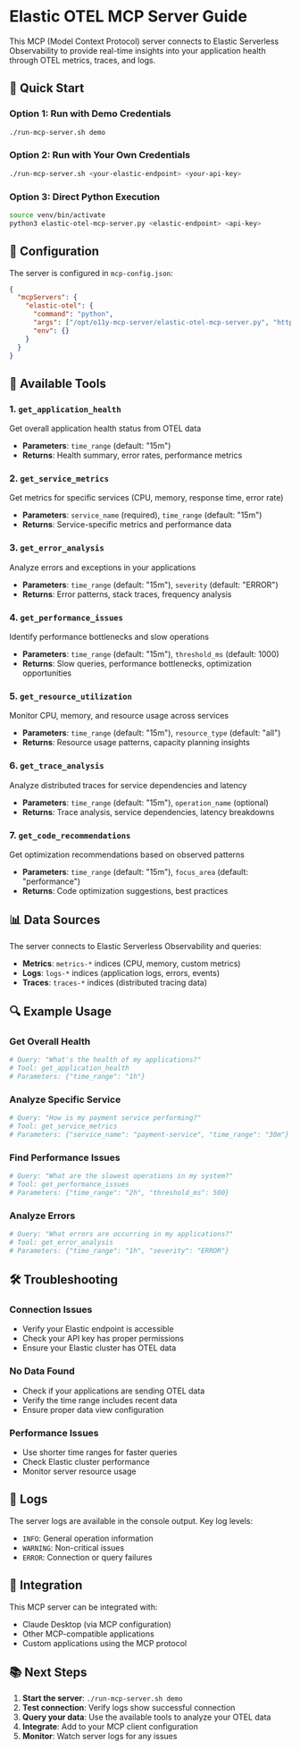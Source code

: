 # Elastic OTEL MCP Server Guide

This MCP (Model Context Protocol) server connects to Elastic Serverless Observability to provide real-time insights into your application health through OTEL metrics, traces, and logs.

## 🚀 Quick Start

### Option 1: Run with Demo Credentials
```bash
./run-mcp-server.sh demo
```

### Option 2: Run with Your Own Credentials
```bash
./run-mcp-server.sh <your-elastic-endpoint> <your-api-key>
```

### Option 3: Direct Python Execution
```bash
source venv/bin/activate
python3 elastic-otel-mcp-server.py <elastic-endpoint> <api-key>
```

## 🔧 Configuration

The server is configured in `mcp-config.json`:
```json
{
  "mcpServers": {
    "elastic-otel": {
      "command": "python",
      "args": ["/opt/o11y-mcp-server/elastic-otel-mcp-server.py", "https://your-endpoint", "your-api-key"],
      "env": {}
    }
  }
}
```

## 🎯 Available Tools

### 1. `get_application_health`
Get overall application health status from OTEL data
- **Parameters**: `time_range` (default: "15m")
- **Returns**: Health summary, error rates, performance metrics

### 2. `get_service_metrics`
Get metrics for specific services (CPU, memory, response time, error rate)
- **Parameters**: `service_name` (required), `time_range` (default: "15m")
- **Returns**: Service-specific metrics and performance data

### 3. `get_error_analysis`
Analyze errors and exceptions in your applications
- **Parameters**: `time_range` (default: "15m"), `severity` (default: "ERROR")
- **Returns**: Error patterns, stack traces, frequency analysis

### 4. `get_performance_issues`
Identify performance bottlenecks and slow operations
- **Parameters**: `time_range` (default: "15m"), `threshold_ms` (default: 1000)
- **Returns**: Slow queries, performance bottlenecks, optimization opportunities

### 5. `get_resource_utilization`
Monitor CPU, memory, and resource usage across services
- **Parameters**: `time_range` (default: "15m"), `resource_type` (default: "all")
- **Returns**: Resource usage patterns, capacity planning insights

### 6. `get_trace_analysis`
Analyze distributed traces for service dependencies and latency
- **Parameters**: `time_range` (default: "15m"), `operation_name` (optional)
- **Returns**: Trace analysis, service dependencies, latency breakdowns

### 7. `get_code_recommendations`
Get optimization recommendations based on observed patterns
- **Parameters**: `time_range` (default: "15m"), `focus_area` (default: "performance")
- **Returns**: Code optimization suggestions, best practices

## 📊 Data Sources

The server connects to Elastic Serverless Observability and queries:
- **Metrics**: `metrics-*` indices (CPU, memory, custom metrics)
- **Logs**: `logs-*` indices (application logs, errors, events)
- **Traces**: `traces-*` indices (distributed tracing data)

## 🔍 Example Usage

### Get Overall Health
```bash
# Query: "What's the health of my applications?"
# Tool: get_application_health
# Parameters: {"time_range": "1h"}
```

### Analyze Specific Service
```bash
# Query: "How is my payment service performing?"
# Tool: get_service_metrics
# Parameters: {"service_name": "payment-service", "time_range": "30m"}
```

### Find Performance Issues
```bash
# Query: "What are the slowest operations in my system?"
# Tool: get_performance_issues
# Parameters: {"time_range": "2h", "threshold_ms": 500}
```

### Analyze Errors
```bash
# Query: "What errors are occurring in my applications?"
# Tool: get_error_analysis
# Parameters: {"time_range": "1h", "severity": "ERROR"}
```

## 🛠️ Troubleshooting

### Connection Issues
- Verify your Elastic endpoint is accessible
- Check your API key has proper permissions
- Ensure your Elastic cluster has OTEL data

### No Data Found
- Check if your applications are sending OTEL data
- Verify the time range includes recent data
- Ensure proper data view configuration

### Performance Issues
- Use shorter time ranges for faster queries
- Check Elastic cluster performance
- Monitor server resource usage

## 📝 Logs

The server logs are available in the console output. Key log levels:
- `INFO`: General operation information
- `WARNING`: Non-critical issues
- `ERROR`: Connection or query failures

## 🔄 Integration

This MCP server can be integrated with:
- Claude Desktop (via MCP configuration)
- Other MCP-compatible applications
- Custom applications using the MCP protocol

## 📚 Next Steps

1. **Start the server**: `./run-mcp-server.sh demo`
2. **Test connection**: Verify logs show successful connection
3. **Query your data**: Use the available tools to analyze your OTEL data
4. **Integrate**: Add to your MCP client configuration
5. **Monitor**: Watch server logs for any issues
